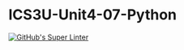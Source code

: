 # ICS3U-Unit4-07-Python

[![GitHub's Super Linter](https://github.com/Aidan-Lalonde-Novales/ICS3U-Unit4-07-Python/workflows/GitHub's%20Super%20Linter/badge.svg)](https://github.com/Aidan-Lalonde-Novales/ICS3U-Unit4-07-Python/actions)

